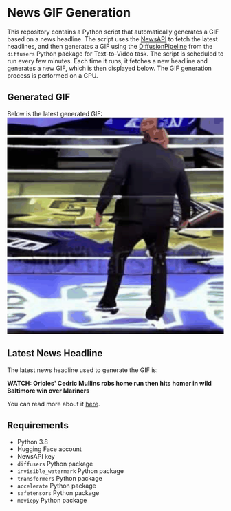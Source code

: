 # News GIF Generation
This repository contains a Python script that automatically generates a GIF based on a news headline. The script uses the [NewsAPI](https://newsapi.org/) to fetch the latest headlines, and then generates a GIF using the [DiffusionPipeline](https://github.com/huggingface/diffusers) from the `diffusers` Python package for Text-to-Video task.
The script is scheduled to run every few minutes. Each time it runs, it fetches a new headline and generates a new GIF, which is then displayed below. The GIF generation process is performed on a GPU.

## Generated GIF
Below is the latest generated GIF:
![Generated GIF](output.gif?raw=true&v=1692075953)

## Latest News Headline
The latest news headline used to generate the GIF is:

**WATCH: Orioles' Cedric Mullins robs home run then hits homer in wild Baltimore win over Mariners**

You can read more about it [here](https://www.cbssports.com/mlb/news/watch-orioles-cedric-mullins-robs-home-run-then-hits-homer-in-wild-baltimore-win-over-mariners/).

## Requirements
- Python 3.8
- Hugging Face account
- NewsAPI key
- `diffusers` Python package
- `invisible_watermark` Python package
- `transformers` Python package
- `accelerate` Python package
- `safetensors` Python package
- `moviepy` Python package
